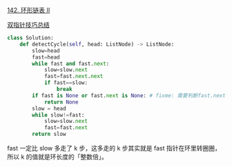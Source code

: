 [142. 环形链表 II](https://leetcode-cn.com/problems/linked-list-cycle-ii/)

[双指针技巧总结](https://labuladong.github.io/algo/%E7%AE%97%E6%B3%95%E6%80%9D%E7%BB%B4%E7%B3%BB%E5%88%97/%E5%8F%8C%E6%8C%87%E9%92%88%E6%8A%80%E5%B7%A7.html)

```python
class Solution:
    def detectCycle(self, head: ListNode) -> ListNode:
        slow=head
        fast=head
        while fast and fast.next:
            slow=slow.next
            fast=fast.next.next
            if fast==slow:
                break
        if fast is None or fast.next is None: # fixme: 需要判断fast.next . 其实就是把上面的循环判断条件拿下来
            return None
        slow = head
        while slow!=fast:
            slow=slow.next
            fast=fast.next
        return slow
```

fast 一定比 slow 多走了 k 步，这多走的 k 步其实就是 fast 指针在环里转圈圈，所以 k 的值就是环长度的「整数倍」。